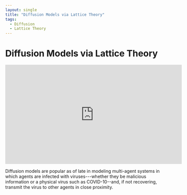 ```yaml
---
layout: single
title: "Diffusion Models via Lattice Theory"
tags:
  - Diffusion
  - Lattice Theory
---
```


# Diffusion Models via Lattice Theory

<iframe width="560" height="315" src="https://www.youtube-nocookie.com/embed/UvW3BzlvMtY?controls=0" title="YouTube video player" frameborder="0" allow="accelerometer; autoplay; clipboard-write; encrypted-media; gyroscope; picture-in-picture" allowfullscreen></iframe>

Diffusion models are popular as of late in modeling multi-agent systems in which agents are infected with viruses---whether they be malicious information or a physical virus such as COVID-10--and, if not recovering, transmit the virus to other agents in close proximity.